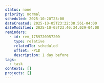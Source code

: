 ```yaml
---
status: none
priority: normal
scheduled: 2025-10-20T23:00
dateCreated: 2025-10-05T23:22:38.561-04:00
dateModified: 2025-10-05T23:40:34.029-04:00
reminders:
  - id: rem_1759720957209
    type: relative
    relatedTo: scheduled
    offset: -P1D
    description: 1 day before
tags:
  - task
contexts: []
projects: []
---
```


